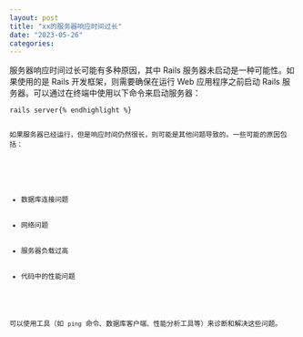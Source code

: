 ```yaml
---
layout: post
title: "xx的服务器响应时间过长"
date: "2023-05-26"
categories: 
---
```

<div class="md md_doc_content" id="code_1685068162678_1">
<p>服务器响应时间过长可能有多种原因，其中 Rails 服务器未启动是一种可能性。如果使用的是 Rails 开发框架，则需要确保在运行 Web 应用程序之前启动 Rails 服务器。可以通过在终端中使用以下命令来启动服务器：</p>

<pre>
<code>rails server{% endhighlight %}

<p>如果服务器已经运行，但是响应时间仍然很长，则可能是其他问题导致的。一些可能的原因包括：</p>

<ul>
	<li>数据库连接问题</li>
	<li>网络问题</li>
	<li>服务器负载过高</li>
	<li>代码中的性能问题</li>
</ul>

<p>可以使用工具（如 <code>ping</code> 命令、数据库客户端、性能分析工具等）来诊断和解决这些问题。</p>
</div>

